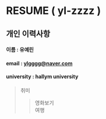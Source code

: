 # RESUME ( yl-zzzz )

## 개인 이력사항
#### 이름 : 유예린
#### email : ylgggg@naver.com
#### university : hallym university

> 취미
>> 영화보기  
>> 여행  
